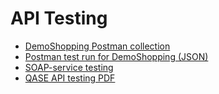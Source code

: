 # API Testing
- [DemoShopping Postman collection](https://raw.githubusercontent.com/lfedorishina/api/refs/heads/main/DemoShopping.postman_collection.json)
- [Postman test run for DemoShopping (JSON)](https://raw.githubusercontent.com/lfedorishina/api/refs/heads/main/DemoShopping.postman_test_run.json)
- [SOAP-service testing](https://raw.githubusercontent.com/lfedorishina/api/refs/heads/main/CountryInfo.postman_collection.json)
- [QASE API testing PDF](https://github.com/lfedorishina/api/blob/main/QASE.API.testing.pdf)
  
